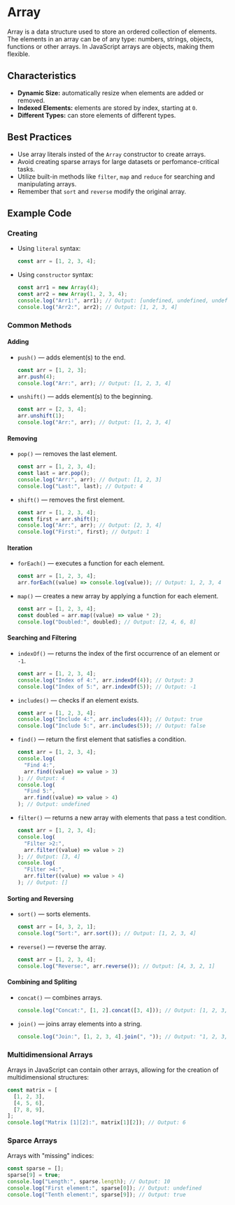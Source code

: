 # Array

Array is a data structure used to store an ordered collection of elements. The elements in an array can be of any type: numbers, strings, objects, functions or other arrays. In JavaScript arrays are objects, making them flexible.

## Characteristics

- **Dynamic Size:** automatically resize when elements are added or removed.
- **Indexed Elements:** elements are stored by index, starting at `0`.
- **Different Types:** can store elements of different types.

## Best Practices

- Use array literals insted of the `Array` constructor to create arrays.
- Avoid creating sparse arrays for large datasets or perfomance-critical tasks.
- Utilize built-in methods like `filter`, `map` and `reduce` for searching and manipulating arrays.
- Remember that `sort` and `reverse` modify the original array.

## Example Code

### Creating

- Using `literal` syntax:
  ```js
  const arr = [1, 2, 3, 4];
  ```
- Using `constructor` syntax:
  ```js
  const arr1 = new Array(4);
  const arr2 = new Array(1, 2, 3, 4);
  console.log("Arr1:", arr1); // Output: [undefined, undefined, undefined, undefined]
  console.log("Arr2:", arr2); // Output: [1, 2, 3, 4]
  ```

### Common Methods

#### Adding

- `push()` — adds element(s) to the end.
  ```js
  const arr = [1, 2, 3];
  arr.push(4);
  console.log("Arr:", arr); // Output: [1, 2, 3, 4]
  ```
- `unshift()` — adds element(s) to the beginning.
  ```js
  const arr = [2, 3, 4];
  arr.unshift(1);
  console.log("Arr:", arr); // Output: [1, 2, 3, 4]
  ```

#### Removing

- `pop()` — removes the last element.
  ```js
  const arr = [1, 2, 3, 4];
  const last = arr.pop();
  console.log("Arr:", arr); // Output: [1, 2, 3]
  console.log("Last:", last); // Output: 4
  ```
- `shift()` — removes the first element.
  ```js
  const arr = [1, 2, 3, 4];
  const first = arr.shift();
  console.log("Arr:", arr); // Output: [2, 3, 4]
  console.log("First:", first); // Output: 1
  ```

#### Iteration

- `forEach()` — executes a function for each element.
  ```js
  const arr = [1, 2, 3, 4];
  arr.forEach((value) => console.log(value)); // Output: 1, 2, 3, 4
  ```
- `map()` — creates a new array by applying a function for each element.
  ```js
  const arr = [1, 2, 3, 4];
  const doubled = arr.map((value) => value * 2);
  console.log("Doubled:", doubled); // Output: [2, 4, 6, 8]
  ```

#### Searching and Filtering

- `indexOf()` — returns the index of the first occurrence of an element or `-1`.
  ```js
  const arr = [1, 2, 3, 4];
  console.log("Index of 4:", arr.indexOf(4)); // Output: 3
  console.log("Index of 5:", arr.indexOf(5)); // Output: -1
  ```
- `includes()` — checks if an element exists.
  ```js
  const arr = [1, 2, 3, 4];
  console.log("Include 4:", arr.includes(4)); // Output: true
  console.log("Include 5:", arr.includes(5)); // Output: false
  ```
- `find()` — return the first element that satisfies a condition.
  ```js
  const arr = [1, 2, 3, 4];
  console.log(
    "Find 4:",
    arr.find((value) => value > 3)
  ); // Output: 4
  console.log(
    "Find 5:",
    arr.find((value) => value > 4)
  ); // Output: undefined
  ```
- `filter()` — returns a new array with elements that pass a test condition.
  ```js
  const arr = [1, 2, 3, 4];
  console.log(
    "Filter >2:",
    arr.filter((value) => value > 2)
  ); // Output: [3, 4]
  console.log(
    "Filter >4:",
    arr.filter((value) => value > 4)
  ); // Output: []
  ```

#### Sorting and Reversing

- `sort()` — sorts elements.
  ```js
  const arr = [4, 3, 2, 1];
  console.log("Sort:", arr.sort()); // Output: [1, 2, 3, 4]
  ```
- `reverse()` — reverse the array.
  ```js
  const arr = [1, 2, 3, 4];
  console.log("Reverse:", arr.reverse()); // Output: [4, 3, 2, 1]
  ```

#### Combining and Spliting

- `concat()` — combines arrays.
  ```js
  console.log("Concat:", [1, 2].concat([3, 4])); // Output: [1, 2, 3, 4]
  ```
- `join()` — joins array elements into a string.
  ```js
  console.log("Join:", [1, 2, 3, 4].join(", ")); // Output: "1, 2, 3, 4"
  ```

### Multidimensional Arrays

Arrays in JavaScript can contain other arrays, allowing for the creation of multidimensional structures:

```js
const matrix = [
  [1, 2, 3],
  [4, 5, 6],
  [7, 8, 9],
];
console.log("Matrix [1][2]:", matrix[1][2]); // Output: 6
```

### Sparce Arrays

Arrays with "missing" indices:

```js
const sparse = [];
sparse[9] = true;
console.log("Length:", sparse.length); // Output: 10
console.log("First element:", sparse[0]); // Output: undefined
console.log("Tenth element:", sparse[9]); // Output: true
```
